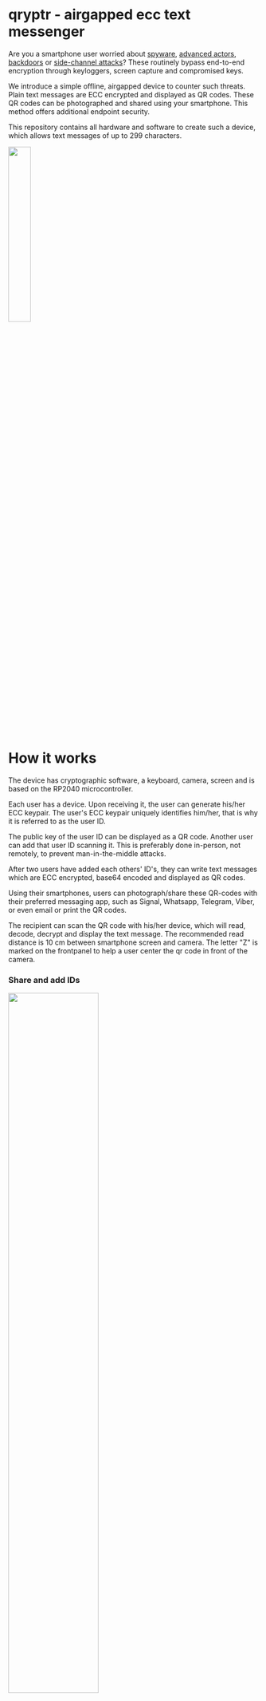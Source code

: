# qryptr - airgapped ecc text messenger

Are you a smartphone user worried about [spyware](https://en.wikipedia.org/wiki/Spyware), [advanced actors](https://en.wikipedia.org/wiki/Advanced_persistent_threat), [backdoors](https://en.wikipedia.org/wiki/Backdoor_(computing)) or [side-channel attacks](https://en.wikipedia.org/wiki/Side-channel_attack)? These routinely bypass end-to-end encryption through keyloggers, screen capture and compromised keys. 

We introduce a simple offline, airgapped device to counter such threats. Plain text messages are ECC encrypted and displayed as QR codes. These QR codes can be photographed and shared using your smartphone. This method offers additional endpoint security.

This repository contains all hardware and software to create such a device, which allows text messages of up to 299 characters.

<img src="./images/basic11.png" width="30%" height="30%">


# How it works
The device has cryptographic software, a keyboard, camera, screen and is based on the RP2040 microcontroller.

Each user has a device. Upon receiving it, the user can generate his/her ECC keypair. The user's ECC keypair uniquely identifies him/her, that is why it is referred to as the user ID.

The public key of the user ID can be displayed as a QR code. Another user can add that user ID scanning it. This is preferably done in-person, not remotely, to prevent man-in-the-middle attacks. 

After two users have added each others' ID's, they can write text messages which are ECC encrypted, base64 encoded and displayed as QR codes.

Using their smartphones, users can photograph/share these QR-codes with their preferred messaging app, such as Signal, Whatsapp, Telegram, Viber, or even email or print the QR codes.

The recipient can scan the QR code with his/her device, which will read, decode, decrypt and display the text message. The recommended read distance is 10 cm between smartphone screen and camera. The letter "Z" is marked on the frontpanel to help a user center the qr code in front of the camera.


### Share and add IDs

<img src="./images/setup.png" width="60%" height="60%">


<img src="./images/sharemyid1.png" width="60%" height="60%">


### Write and read messages

<img src="./images/regular.png" width="60%" height="60%">


<img src="./images/readmessage1.png" width="60%" height="60%">


<img src="./images/writemessage.gif" width="40%" height="40%">


<img src="./images/readmessage3.gif" width="40%" height="40%">





# Use cases
-Sharing passwords between system administrators.

-Sharing passwords for crypto wallets.

-Sharing key material or passwords for HSM procedures.

-Sharing sensitive information.

-Thwart spyware or advanced threats.

# Implementation
## hardware
The device consists of 2 printed circuit boards (PCBs): a mainplate and frontplate with keys.

We chose a microcontroller platform to minimize platform complexity and dependencies: the RP2040.

QR codes are read using a hardware camera, the GM803, available on aliexpress. Get the GM803-S version with short focal range. This camera will read the QR code towards the serial interface of the RP2040.

We are using the Sharp LS027B7DH01 display, available on aliexpress. It is flat, requires few components, has a high resolution and low power requirements. Other u8g2 supported displays could be used as well wih some adjustments.

Hardware designs are available in the /hardware folder. With the Gerber, BOM and pick-and-place files, you can order directly from jlcpcb.com.

Alternatively, you can view or clone these at the following urls to make adjustments.


https://oshwlab.com/thomas255/mainplate-public (click "clone") <img src="./images/clone2.png" width="40%" height="40%">


https://oshwlab.com/thomas255/frontplate-public (click "clone")


Some parts needs to be ordered seperately from lscs.com:


-LCSC#: C2911889 Clamshell 18P Bottom Contact Surface Mount FFC connector.

We used one sided assembly at JLCPCB to save costs. 
This part can be soldered manually, or alternatively, two sided assembly can be used at JLCPCB, in which case this part does not need to be ordered seperately.


-LCSC#: C2857713 18P Opposite Side 5cm P=0.5mm flat flexible cable to connect the frontplate (keyboard) with the mainplate


-LCSC#: C5151979 12P Opposite Side 5cm P=0.5mm flat flexible cable to connect the GM-803 camera to the mainplate


-M2 nuts and M2 bolts of 3mm length.


-A plastic spacer between the mainplate and frontplate, for mechanical stability and assembly, which can be 3d printed with the provided spacer.stl file.


-A 302040 lipo battery: https://www.aliexpress.com/item/33009055815.html



## software
We use the Arduino IDE.

Go to the board manager and install Arduino mbed OS RP2040 Boards (3.5.4). This should set target_platform=mbed_rp2040 in preferences.txt for the arduino IDE.

We use the Arduino mbed_rp2040 target platform, because we want to use the Sharp LS027B7DH01 display, and the earle philhower core does not allow changing the HW SPI pin assignment. We want to use different pins for driving the SPI display in the u8g2 display constructor, because the original pin assignment is very slow.

Using the library manager in the Arduino IDE, install the following libraries:

-QRCode by Richard Moore (https://github.com/ricmoo/qrcode/)


-U8G2 by Oliver Kraus (https://github.com/olikraus/u8g2)


-Crypto by Rhys Weatherley and Brandon Wiley (https://github.com/OperatorFoundation/Crypto)


To upload the software, connect with PC through USB, turn on device, upload ./software/qryptr.ino through the arduino IDE. If that does not work, there is a reset button. Turn off the device, hold the reset button, connect with PC, release the reset button. Then upload the arduino sketch through the arduino IDE.

Once uploaded, navigate the menu with the arrow buttons (left, right, up, down). There is no enter key. To select an option, use the right arrow. You can always go back with left arrow or interrupt reading by pressing any key.


# Todos
## hardware
-Add resistor divider to measure the battery voltage

-Expose SWD pins on PCB to enable loading the software through SWD pins. This will allow us to disconnect the datalines from the USB port and prevent an attack vector.


## software
-Create a software procedure to turn the camera on/off to save power.

-Implement soft poweroff after timeout.

-Implement symmetric encryption on the long-term private key of the user. This will require a password prompt for decrypting messages.

-Enable multiple personal ID's (cryptographic keys)

-Add start and end tags for messages and keys, so that it is clear whether a valid messages/key was received. This will prevent bad reads from crashing the device as well.

-Use camera without character encoding (raw bytes).

-Write special characters (diacritics) with ctrl button.

-On screen arrows to make navigation more intuitive.

# FAQ
## hardware
Q: Could we run the whole device on 3.3V? 

A: The Sharp LS027B7DH01 display requires 5V according to the specifications, although it seems to work on 3.3V as well. Possibly, the charge boost circuit could be left out if the display is used at 3.3V.

Q: Could we create a single PCB instead of a backplate and frontplate?

A: Yes, it could be done, although a singular PCB would need double-sided PCB assembly, which is more expensive for small quantities @ JLCPCB. Also, a seperate backplate would need to be introduced.

Q: How about using an epaper display instead of the Sharp display?

A: It has been considered, but the Sharp display has a higher refresh rate and more pixels, since we need quite large QR codes to get to 299 character messages. The Sharp display still has low energy consumption. It is also very flat and easy to integrate with just a couple of capacitors. The Sharp display is easy to use with the U8G2 library.

## software
Q: How is encryption done?

A: Using the arduino Crypto library, with 32 byte ECC curve25519 keys, using ChaChaPoly cipher. Documented in the code, according to the procedure described here:

https://crypto.stackexchange.com/questions/101420/eccdh-direct-or-with-temporary-ecc-keypairs


# Construction
Place the battery and solder the wires as shown below to the pads.

<img src="./images/construction11.png" width="50%" height="50%">


Place the 3d printed spacer as shown below, insert the m2 nuts with some glue.

<img src="./images/construction22.png" width="50%" height="50%">


Connect the 18 pin keyboard connector as shown below, place the GM-803 camera module and connect with the 12 pin ffc connector cable.

<img src="./images/construction33.png" width="50%" height="50%">


Place the screen as shown below.

<img src="./images/construction44.png" width="50%" height="50%">


Solder the frontplate 18 pin connector (or order an assembled frontplate from JLCPCB), and connect it. Soldering this 0.5mm pitch connector can be a bit tricky.

<img src="./images/construction55.png" width="50%" height="50%">


Use the m2 3mm bolts to screw the frontplate down.

<img src="./images/construction66.png" width="30%" height="30%">





